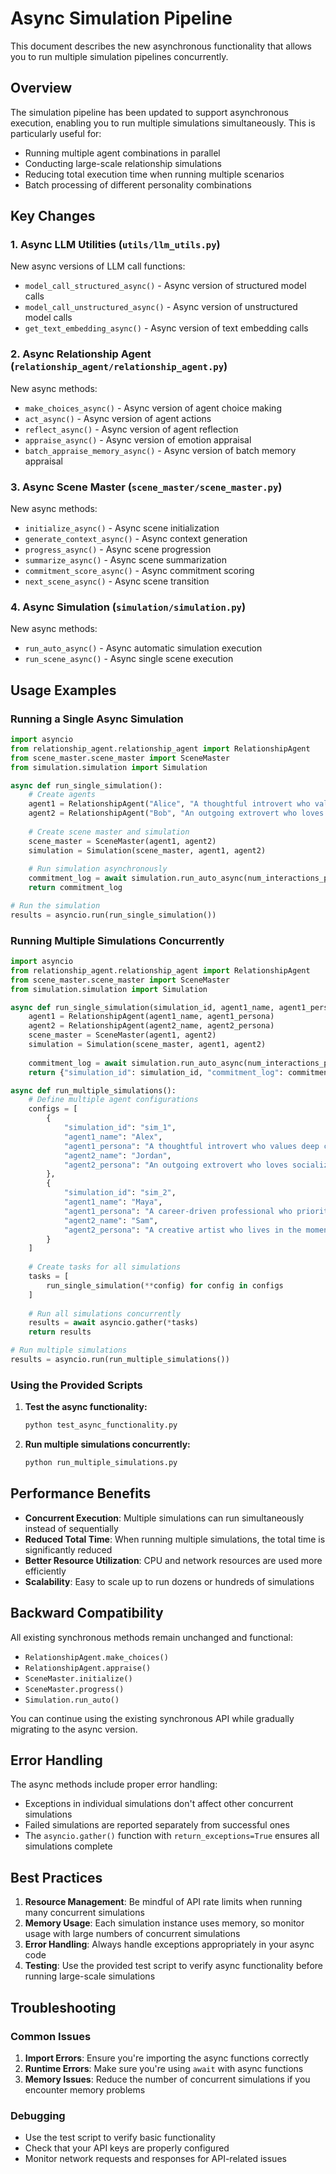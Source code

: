 # Async Simulation Pipeline

This document describes the new asynchronous functionality that allows you to run multiple simulation pipelines concurrently.

## Overview

The simulation pipeline has been updated to support asynchronous execution, enabling you to run multiple simulations simultaneously. This is particularly useful for:

- Running multiple agent combinations in parallel
- Conducting large-scale relationship simulations
- Reducing total execution time when running multiple scenarios
- Batch processing of different personality combinations

## Key Changes

### 1. Async LLM Utilities (`utils/llm_utils.py`)

New async versions of LLM call functions:
- `model_call_structured_async()` - Async version of structured model calls
- `model_call_unstructured_async()` - Async version of unstructured model calls
- `get_text_embedding_async()` - Async version of text embedding calls

### 2. Async Relationship Agent (`relationship_agent/relationship_agent.py`)

New async methods:
- `make_choices_async()` - Async version of agent choice making
- `act_async()` - Async version of agent actions
- `reflect_async()` - Async version of agent reflection
- `appraise_async()` - Async version of emotion appraisal
- `batch_appraise_memory_async()` - Async version of batch memory appraisal

### 3. Async Scene Master (`scene_master/scene_master.py`)

New async methods:
- `initialize_async()` - Async scene initialization
- `generate_context_async()` - Async context generation
- `progress_async()` - Async scene progression
- `summarize_async()` - Async scene summarization
- `commitment_score_async()` - Async commitment scoring
- `next_scene_async()` - Async scene transition

### 4. Async Simulation (`simulation/simulation.py`)

New async methods:
- `run_auto_async()` - Async automatic simulation execution
- `run_scene_async()` - Async single scene execution

## Usage Examples

### Running a Single Async Simulation

```python
import asyncio
from relationship_agent.relationship_agent import RelationshipAgent
from scene_master.scene_master import SceneMaster
from simulation.simulation import Simulation

async def run_single_simulation():
    # Create agents
    agent1 = RelationshipAgent("Alice", "A thoughtful introvert who values deep conversations.")
    agent2 = RelationshipAgent("Bob", "An outgoing extrovert who loves socializing.")
    
    # Create scene master and simulation
    scene_master = SceneMaster(agent1, agent2)
    simulation = Simulation(scene_master, agent1, agent2)
    
    # Run simulation asynchronously
    commitment_log = await simulation.run_auto_async(num_interactions_per_scene=3)
    return commitment_log

# Run the simulation
results = asyncio.run(run_single_simulation())
```

### Running Multiple Simulations Concurrently

```python
import asyncio
from relationship_agent.relationship_agent import RelationshipAgent
from scene_master.scene_master import SceneMaster
from simulation.simulation import Simulation

async def run_single_simulation(simulation_id, agent1_name, agent1_persona, agent2_name, agent2_persona):
    agent1 = RelationshipAgent(agent1_name, agent1_persona)
    agent2 = RelationshipAgent(agent2_name, agent2_persona)
    scene_master = SceneMaster(agent1, agent2)
    simulation = Simulation(scene_master, agent1, agent2)
    
    commitment_log = await simulation.run_auto_async(num_interactions_per_scene=2)
    return {"simulation_id": simulation_id, "commitment_log": commitment_log}

async def run_multiple_simulations():
    # Define multiple agent configurations
    configs = [
        {
            "simulation_id": "sim_1",
            "agent1_name": "Alex",
            "agent1_persona": "A thoughtful introvert who values deep conversations.",
            "agent2_name": "Jordan",
            "agent2_persona": "An outgoing extrovert who loves socializing."
        },
        {
            "simulation_id": "sim_2",
            "agent1_name": "Maya",
            "agent1_persona": "A career-driven professional who prioritizes work-life balance.",
            "agent2_name": "Sam",
            "agent2_persona": "A creative artist who lives in the moment."
        }
    ]
    
    # Create tasks for all simulations
    tasks = [
        run_single_simulation(**config) for config in configs
    ]
    
    # Run all simulations concurrently
    results = await asyncio.gather(*tasks)
    return results

# Run multiple simulations
results = asyncio.run(run_multiple_simulations())
```

### Using the Provided Scripts

1. **Test the async functionality:**
   ```bash
   python test_async_functionality.py
   ```

2. **Run multiple simulations concurrently:**
   ```bash
   python run_multiple_simulations.py
   ```

## Performance Benefits

- **Concurrent Execution**: Multiple simulations can run simultaneously instead of sequentially
- **Reduced Total Time**: When running multiple simulations, the total time is significantly reduced
- **Better Resource Utilization**: CPU and network resources are used more efficiently
- **Scalability**: Easy to scale up to run dozens or hundreds of simulations

## Backward Compatibility

All existing synchronous methods remain unchanged and functional:
- `RelationshipAgent.make_choices()`
- `RelationshipAgent.appraise()`
- `SceneMaster.initialize()`
- `SceneMaster.progress()`
- `Simulation.run_auto()`

You can continue using the existing synchronous API while gradually migrating to the async version.

## Error Handling

The async methods include proper error handling:
- Exceptions in individual simulations don't affect other concurrent simulations
- Failed simulations are reported separately from successful ones
- The `asyncio.gather()` function with `return_exceptions=True` ensures all simulations complete

## Best Practices

1. **Resource Management**: Be mindful of API rate limits when running many concurrent simulations
2. **Memory Usage**: Each simulation instance uses memory, so monitor usage with large numbers of concurrent simulations
3. **Error Handling**: Always handle exceptions appropriately in your async code
4. **Testing**: Use the provided test script to verify async functionality before running large-scale simulations

## Troubleshooting

### Common Issues

1. **Import Errors**: Ensure you're importing the async functions correctly
2. **Runtime Errors**: Make sure you're using `await` with async functions
3. **Memory Issues**: Reduce the number of concurrent simulations if you encounter memory problems

### Debugging

- Use the test script to verify basic functionality
- Check that your API keys are properly configured
- Monitor network requests and responses for API-related issues
